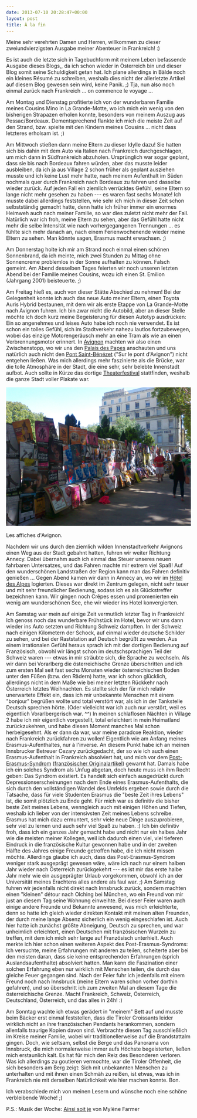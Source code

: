```yaml
---
date: 2013-07-10 20:28:47+00:00
layout: post
title: À la fin
---
```


Meine sehr verehrten Damen und Herren, willkommen zu dieser zweiundvierzigsten Ausgabe meiner Abenteuer in Frankreich! :)

Es ist auch die letzte sich in Tagebuchform mit meinem Leben befassende Ausgabe dieses Blogs,, da ich schon wieder in Österreich bin und dieser Blog somit seine Schuldigkeit getan hat. Ich plane allerdings in Bälde noch ein kleines Résumé zu schreiben, weshalb dies nicht der allerletzte Artikel auf diesem Blog gewesen sein wird, keine Panik. ;)
Tja, nun also noch einmal zurück nach Frankreich ... on commence le voyage ...

Am Montag und Dienstag profitierte ich von der wunderbaren Familie meines Cousins Mino in La Grande-Motte, wo ich mich ein wenig von den bisherigen Strapazen erholen konnte, besonders von meinem Auszug aus Pessac/Bordeaux. Dementsprechend flankte ich mich die meiste Zeit auf den Strand, bzw. spielte mit den Kindern meines Cousins ... nicht dass letzteres erholsam ist. ;)

Am Mittwoch stießen dann meine Eltern zu dieser Idylle dazu! Sie hatten sich bis dahin mit dem Auto via Italien nach Frankreich durchgeschlagen, um mich dann in Südfrankreich abzuholen. Ursprünglich war sogar geplant, dass sie bis nach Bordeaux fahren würden, aber das musste leider ausbleiben, da ich ja aus Village 2 schon früher als geplant ausziehen musste und ich keine Lust mehr hatte, nach meinem Aufenthalt im Süden nochmals quer durch Frankreich nach Bordeaux zu fahren und dasselbe wieder zurück. Auf jeden Fall ein ziemlich verrücktes Gefühl, seine Eltern so lange nicht mehr gesehen zu haben --- es waren fast sechs Monate! Ich musste dabei allerdings feststellen, wie sehr ich mich in dieser Zeit schon selbstständig gemacht hatte, denn hatte ich früher immer ein enormes Heimweh auch nach meiner Familie, so war dies zuletzt nicht mehr der Fall. Natürlich war ich froh, meine Eltern zu sehen, aber das Gefühl hatte nicht mehr die selbe Intensität wie nach vorhergegangenen Trennungen ... es fühlte sich mehr danach an, nach einem Ferienwochenende wieder meine Eltern zu sehen. Man könnte sagen, Erasmus macht erwachsen. ;)

Am Donnerstag holte ich mir am Strand noch einmal einen schönen Sonnenbrand, da ich meinte, mich zwei Stunden zu Mittag ohne Sonnencreme problemlos in der Sonne aufhalten zu können. Falsch gemeint.
Am Abend desselben Tages feierten wir noch unseren letzten Abend bei der Familie meines Cousins, wozu ich einen St. Emilion (Jahrgang 2001) beisteuerte. ;)

Am Freitag hieß es, auch von dieser Stätte Abschied zu nehmen! Bei der Gelegenheit konnte ich auch das neue Auto meiner Eltern, einen Toyota Auris Hybrid bestaunen, mit dem wir als erste Etappe von La Grande-Motte nach Avignon fuhren. Ich bin zwar nicht die Autobild, aber an dieser Stelle möchte ich doch kurz meine Begeisterung für diesen Autotyp ausdrücken: Ein so angenehmes und leises Auto habe ich noch nie verwendet. Es ist schon ein tolles Gefühl, sich im Stadtverkehr nahezu lautlos fortzubewegen, wobei das einzige Motorengeräusch mehr an eine Tram als wie an einen Verbrennungsmotor erinnert.
In [Avignon](http://de.wikipedia.org/wiki/Avignon) machten wir also einen Zwischenstopp, wo wir uns den [Palais des Papes](http://de.wikipedia.org/wiki/Papstpalast_%28Avignon%29) anschauten und uns natürlich auch nicht den [Pont Saint-Bénézet](http://de.wikipedia.org/wiki/Pont_St._B%C3%A9n%C3%A9zet) ("Sur le pont d'Avignon") nicht entgehen ließen. Was mich allerdings mehr faszinierte als die Brücke, war die tolle Atmosphäre in der Stadt, die eine sehr, sehr belebte Innenstadt aufbot. Auch sollte in Kürze das dortige [Theaterfestival](http://de.wikipedia.org/wiki/Festival_von_Avignon) stattfinden, weshalb die ganze Stadt voller Plakate war.

<div class="img-container">
  <img src="/media/2013-07-10-a-la-fin/Photo3612.jpg" />
  <p>Les affiches d'Avignon.</p>
</div>

Nachdem wir uns durch den ziemlich wilden Innenstadtverkehr Avignons einen Weg aus der Stadt gebahnt hatten, fuhren wir weiter Richtung Annecy. Dabei übernahm auch ich einmal das Steuer unseres neuen fahrbaren Untersatzes, und das Fahren machte mir extrem viel Spaß! Auf den wunderschönen Landstraßen der Region kann man das Fahren definitiv genießen ... Gegen Abend kamen wir dann in Annecy an, wo wir im [Hôtel des Alpes](http://www.hotelannecy.com/) logierten. Dieses war direkt im Zentrum gelegen, nicht sehr teuer und mit sehr freundlicher Bedienung, sodass ich es als Glückstreffer bezeichnen kann. Wir gingen noch Crêpes essen und promenierten ein wenig am wunderschönen See, ehe wir wieder ins Hotel konvergierten.

Am Samstag war mein auf einige Zeit vermutlich letzter Tag in Frankreich! Ich genoss noch das wunderbare Frühstück im Hotel, bevor wir uns dann wieder ins Auto setzten und Richtung Schweiz dampften. In der Schweiz nach einigen Kilometern der Schock, auf einmal wieder deutsche Schilder zu sehen, und bei der Raststation auf Deutsch begrüßt zu werden. Aus einem irrationalen Gefühl heraus sprach ich mit der dortigen Bedienung auf Französisch, obwohl wir längst schon im deutschsprachigen Teil der Schweiz waren --- etwas in mir sträubte sich, die Sprache zu wechseln.
Als wir dann bei Vorarlberg die österreichische Grenze überschritten und ich zum ersten Mal seit fast sechs Monaten wieder österreichischen Boden unter den Füßen (bzw. den Rädern) hatte, war ich schon glücklich, allerdings nicht in dem Maße wie bei meiner letzten Rückkehr nach Österreich letztes Weihnachten. Es stellte sich der für mich relativ unerwartete Effekt ein, dass ich mir unbekannte Menschen mit einem "bonjour" begrüßen wollte und total verstört war, als ich in der Tankstelle Deutsch sprechen hörte. (Oder vielleicht war ich auch nur verstört, weil es eigentlich Vorarlbergerisch war. ^^) In meinen schlaflosen Nächten in Village 2 habe ich mir eigentlich vorgestellt, total erleichtert in mein Heimatland zurückzukehren, und habe diesen Moment manches Mal schon herbeigesehnt. Als er dann da war, war meine paradoxe Reaktion, wieder nach Frankreich zurückfahren zu wollen! Eigentlich wie am Anfang meines Erasmus-Aufenthaltes, nur à l'inverse. An diesem Punkt habe ich an meinen Innsbrucker Betreuer Cezary zurückgedacht, der so wie ich auch einen Erasmus-Aufenthalt in Frankreich absolviert hat, und mich vor dem [Post-Erasmus-Syndrom](http://www.cafebabel.de/gesellschaft/artikel/sos-post-erasmus-syndrom.html) ([französischer Originalartikel](http://www.cafebabel.fr/societe/article/syndrome-post-erasmus-sos-detresse.html)) gewarnt hat. Damals habe ich ein solches Syndrom als Unfug abgetan, doch heute muss ich ihm Recht geben: Das Syndrom existiert. Es handelt sich einfach ausgedrückt durch Depressionserscheinungen nach dem Ende eines Erasmus-Aufenthalts, die sich durch den vollständigen Wandel des Umfelds ergeben sowie durch die Tatsache, dass für viele Studenten Erasmus die "beste Zeit ihres Lebens" ist, die somit plötzlich zu Ende geht. Für mich war es definitiv die bisher beste Zeit meines Lebens, wenngleich auch mit einigen Höhen und Tiefen, weshalb ich lieber von der intensivsten Zeit meines Lebens schreibe. Erasmus hat mich dazu ermuntert, sehr viele neue Dinge auszuprobieren, sehr viel zu lernen und auch sehr viel Spaß zu haben. :) Ich bin definitiv froh, dass ich ein ganzes Jahr gemacht habe und nicht nur ein halbes Jahr wie die meisten meiner Kollegen, weil ich dadurch einen viel, viel tieferen Eindruck in die französische Kultur gewonnen habe und in der zweiten Hälfte des Jahres einige Freunde getroffen habe, die ich nicht missen möchte. Allerdings glaube ich auch, dass das Post-Erasmus-Syndrom weniger stark ausgeprägt gewesen wäre, wäre ich nach nur einem halben Jahr wieder nach Österreich zurückgekehrt --- es ist mir das erste halbe Jahr mehr wie ein ausgeprägter Urlaub vorgekommen, obwohl ich an der Universität meines Erachtens alles andere als faul war. ;)
Am Samstag fuhren wir jedenfalls nicht direkt nach Innsbruck zurück, sondern machten einen "kleinen" détour nach Olching bei München, wo ein Freund von mir just an diesem Tag seine Wohnung einweihte. Bei dieser Feier waren auch einige andere Freunde und Bekannte anwesend, was mich erleichterte, denn so hatte ich gleich wieder direkten Kontakt mit meinen alten Freunden, der durch meine lange Absenz sicherlich ein wenig eingeschlafen ist. Auch hier hatte ich zunächst größte Abneigung, Deutsch zu sprechen, und war unheimlich erleichtert, einen Deutschen mit französischen Wurzeln zu treffen, mit dem ich mich sehr lange auf Französisch unterhielt. Auch merkte ich hier schon einen weiteren Aspekt des Post-Erasmus-Syndroms: Ich versuchte, meine Erfahrungen mit anderen zu teilen, scheiterte aber bei den meisten daran, dass sie keine entsprechenden Erfahrungen (sprich Auslandsaufenthalte) absolviert hatten. Man kann die Faszination einer solchen Erfahrung eben nur wirklich mit Menschen teilen, die durch das gleiche Feuer gegangen sind.
Nach der Feier fuhr ich jedenfalls mit einem Freund noch nach Innsbruck (meine Eltern waren schon vorher dorthin gefahren), und so überschritt ich zum zweiten Mal an diesem Tage die österreichische Grenze. Macht Frankreich, Schweiz, Österreich, Deutschland, Österreich, und das alles in 24h! :)

Am Sonntag wachte ich etwas gerädert in "meinem" Bett auf und musste beim Bäcker erst einmal feststellen, dass die Tiroler Croissants leider wirklich nicht an ihre französischen Pendants herankommen, sondern allenfalls traurige Kopien davon sind. Verbrachte diesen Tag ausschließlich im Kreise meiner Familie, wobei wir traditionellerweise auf die Brandstattalm gingen. Doch, wie seltsam, selbst die Berge und das Panorama von Innsbruck, die mich normalerweise immer aufs Höchste begeisterten, ließen mich erstaunlich kalt. Es hat für mich den Reiz des Besonderen verloren. Was ich allerdings zu goutieren vermochte, war die Tiroler Offenheit, die sich besonders am Berg zeigt: Sich mit unbekannten Menschen zu unterhalten und mit ihnen einen Schmäh zu reißen, ist etwas, was ich in Frankreich nie mit derselben Natürlichkeit wie hier machen konnte. Bon.

Ich verabschiede mich von meinen Lesern und wünsche noch eine schöne verbleibende Woche! ;)

P.S.: Musik der Woche: [Ainsi soit je](http://www.youtube.com/watch?v=w2K7eg1FqEY) von Mylène Farmer
